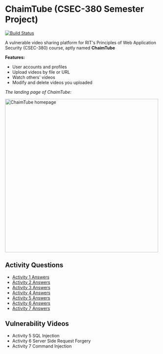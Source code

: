 # ChaimTube (CSEC-380 Semester Project)
[![Build Status](https://travis-ci.org/wwt9829/CSEC-380-Project.svg?branch=master)](https://travis-ci.org/wwt9829/CSEC-380-Project)

A vulnerable video sharing platform for RIT's Principles of Web Application Security (CSEC-380) course, aptly named **ChaimTube**

**Features:**
* User accounts and profiles
* Upload videos by file or URL
* Watch others' videos
* Modify and delete videos you uploaded

*The landing page of ChaimTube:*

<img src="https://raw.githubusercontent.com/wwt9829/CSEC-380-Project/master/documentation/homepage.png" alt="ChaimTube homepage" width="500"/>

## Activity Questions
* [Activity 1 Answers](https://github.com/wwt9829/CSEC-380-Project/wiki/Activity-1-Questions)
* [Activity 2 Answers](https://github.com/wwt9829/CSEC-380-Project/wiki/Activity-2-Questions)
* [Activity 3 Answers](https://github.com/wwt9829/CSEC-380-Project/wiki/Activity-3-Questions)
* [Activity 4 Answers](https://github.com/wwt9829/CSEC-380-Project/wiki/Activity-4-Questions)
* [Activity 5 Answers](https://github.com/wwt9829/CSEC-380-Project/wiki/Activity-5-Questions)
* [Activity 6 Answers](https://github.com/wwt9829/CSEC-380-Project/wiki/Activity-6-Questions)
* [Activity 7 Answers](https://github.com/wwt9829/CSEC-380-Project/wiki/Activity-7-Questions)

## Vulnerability Videos
* Activity 5 SQL Injection
* Activity 6 Server Side Request Forgery
* Activity 7 Command Injection

